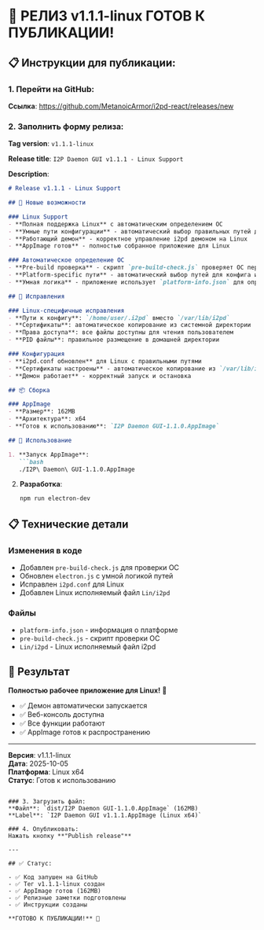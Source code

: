 # 🚀 РЕЛИЗ v1.1.1-linux ГОТОВ К ПУБЛИКАЦИИ!

## 📋 Инструкции для публикации:

### 1. Перейти на GitHub:
**Ссылка**: https://github.com/MetanoicArmor/i2pd-react/releases/new

### 2. Заполнить форму релиза:

**Tag version**: `v1.1.1-linux`

**Release title**: `I2P Daemon GUI v1.1.1 - Linux Support`

**Description**: 
```markdown
# Release v1.1.1 - Linux Support

## 🎉 Новые возможности

### Linux Support
- **Полная поддержка Linux** с автоматическим определением ОС
- **Умные пути конфигурации** - автоматический выбор правильных путей для каждой ОС
- **Работающий демон** - корректное управление i2pd демоном на Linux
- **AppImage готов** - полностью собранное приложение для Linux

### Автоматическое определение ОС
- **Pre-build проверка** - скрипт `pre-build-check.js` проверяет ОС перед сборкой
- **Platform-specific пути** - автоматический выбор путей для конфига и исполняемых файлов
- **Умная логика** - приложение использует `platform-info.json` для определения правильных путей

## 🔧 Исправления

### Linux-специфичные исправления
- **Пути к конфигу**: `/home/user/.i2pd` вместо `/var/lib/i2pd`
- **Сертификаты**: автоматическое копирование из системной директории
- **Права доступа**: все файлы доступны для чтения пользователем
- **PID файлы**: правильное размещение в домашней директории

### Конфигурация
- **i2pd.conf обновлен** для Linux с правильными путями
- **Сертификаты настроены** - автоматическое копирование из `/var/lib/i2pd/certificates/`
- **Демон работает** - корректный запуск и остановка

## 📦 Сборка

### AppImage
- **Размер**: 162MB
- **Архитектура**: x64
- **Готов к использованию**: `I2P Daemon GUI-1.1.0.AppImage`

## 🚀 Использование

1. **Запуск AppImage**:
   ```bash
   ./I2P\ Daemon\ GUI-1.1.0.AppImage
   ```

2. **Разработка**:
   ```bash
   npm run electron-dev
   ```

## 📋 Технические детали

### Изменения в коде
- Добавлен `pre-build-check.js` для проверки ОС
- Обновлен `electron.js` с умной логикой путей
- Исправлен `i2pd.conf` для Linux
- Добавлен Linux исполняемый файл `Lin/i2pd`

### Файлы
- `platform-info.json` - информация о платформе
- `pre-build-check.js` - скрипт проверки ОС
- `Lin/i2pd` - Linux исполняемый файл i2pd

## 🎯 Результат

**Полностью рабочее приложение для Linux!** 🚀

- ✅ Демон автоматически запускается
- ✅ Веб-консоль доступна
- ✅ Все функции работают
- ✅ AppImage готов к распространению

---

**Версия**: v1.1.1-linux  
**Дата**: 2025-10-05  
**Платформа**: Linux x64  
**Статус**: Готов к использованию
```

### 3. Загрузить файл:
**Файл**: `dist/I2P Daemon GUI-1.1.0.AppImage` (162MB)  
**Label**: `I2P Daemon GUI v1.1.1.AppImage (Linux x64)`

### 4. Опубликовать:
Нажать кнопку **"Publish release"**

---

## ✅ Статус:

- ✅ Код запушен на GitHub
- ✅ Тег v1.1.1-linux создан
- ✅ AppImage готов (162MB)
- ✅ Релизные заметки подготовлены
- ✅ Инструкции созданы

**ГОТОВО К ПУБЛИКАЦИИ!** 🎉

